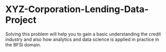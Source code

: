 # XYZ-Corporation-Lending-Data-Project
Solving this problem will help you to gain a basic understanding the credit industry and also how analytics and data science is applied in practice in the BFSI domain.
